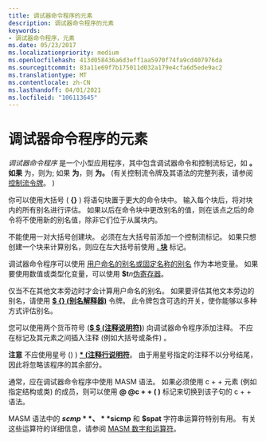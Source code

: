 ```yaml
---
title: 调试器命令程序的元素
description: 调试器命令程序的元素
keywords:
- 调试器命令程序，元素
ms.date: 05/23/2017
ms.localizationpriority: medium
ms.openlocfilehash: 413d058436a6d3eff1aa5970f74fa9cd407976da
ms.sourcegitcommit: 83a11e69f7b175011d032a179e4cfa6d5ede9ac2
ms.translationtype: MT
ms.contentlocale: zh-CN
ms.lasthandoff: 04/01/2021
ms.locfileid: "106113645"
---
```

# <a name="elements-of-a-debugger-command-program"></a>调试器命令程序的元素

*调试器命令程序* 是一个小型应用程序，其中包含调试器命令和控制流标记，如 **。如果** 为，则为; 如果 **为**，则 **为。**  (有关控制流令牌及其语法的完整列表，请参阅 [控制流令牌](control-flow-tokens.md)。 ) 

你可以使用大括号 ( **{}** ) 将语句块置于更大的命令块中。 输入每个块后，将对块内的所有别名进行评估。 如果以后在命令块中更改别名的值，则在该点之后的命令将不使用新的别名值，除非它们位于从属块内。

不能使用一对大括号创建块。 必须在左大括号前添加一个控制流标记。 如果只想创建一个块来计算别名，则应在左大括号前使用 [**. 块**](-block.md) 标记。

调试器命令程序可以使用 [用户命名的别名或固定名称的别名](using-aliases.md) 作为本地变量。 如果要使用数值或类型化变量，可以使用 **$t**_n_[伪寄存器](pseudo-register-syntax.md)。

仅当不在其他文本旁边时才会计算用户命名的别名。 如果要评估其他文本旁边的别名，请使用 [**$ {} (别名解释器)**](-------alias-interpreter-.md) 令牌。 此令牌包含可选的开关，使你能够以多种方式评估别名。

您可以使用两个货币符号 ([**$ $ (注释说明符)**](-----comment-specifier-.md)) 向调试器命令程序添加注释。 不应在标记及其元素之间插入注释 (例如大括号或条件) 。

**注意**  不应使用星号 () ) [**\* (注释行说明符**](----comment-line-specifier-.md)。 由于用星号指定的注释不以分号结尾，因此将忽略该程序的其余部分。

通常，应在调试器命令程序中使用 MASM 语法。 如果必须使用 c + + 元素 (例如指定结构或类) 的成员，则可以使用 **@ @c + + ( )** 标记来切换到该子句的 c + + 语法。

MASM 语法中的 **$scmp**、 **$sicmp** 和 **$spat** 字符串运算符特别有用。 有关这些运算符的详细信息，请参阅 [MASM 数字和运算符](masm-numbers-and-operators.md)。

 

 





